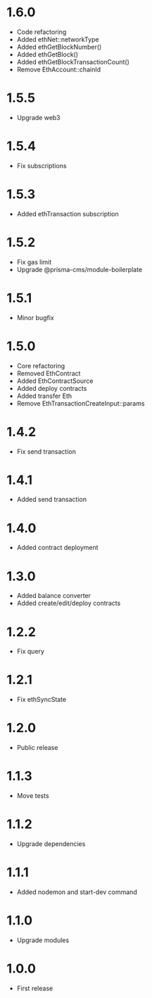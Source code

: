 1.6.0
===============================
- Code refactoring
- Added ethNet::networkType
- Added ethGetBlockNumber()
- Added ethGetBlock()
- Added ethGetBlockTransactionCount()
- Remove EthAccount::chainId

1.5.5
===============================
- Upgrade web3

1.5.4
===============================
- Fix subscriptions

1.5.3
===============================
- Added ethTransaction subscription

1.5.2
===============================
- Fix gas limit
- Upgrade @prisma-cms/module-boilerplate

1.5.1
===============================
- Minor bugfix

1.5.0
===============================
- Core refactoring
- Removed EthContract
- Added EthContractSource
- Added deploy contracts
- Added transfer Eth
- Remove EthTransactionCreateInput::params

1.4.2
===============================
- Fix send transaction

1.4.1
===============================
- Added send transaction

1.4.0
===============================
- Added contract deployment

1.3.0
===============================
- Added balance converter
- Added create/edit/deploy contracts

1.2.2
===============================
- Fix query

1.2.1
===============================
- Fix ethSyncState

1.2.0
===============================
- Public release

1.1.3
===============================
- Move tests

1.1.2
===============================
- Upgrade dependencies

1.1.1
===============================
- Added nodemon and start-dev command

1.1.0
===============================
- Upgrade modules

1.0.0
===============================
- First release
